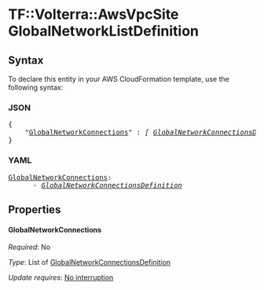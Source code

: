 # TF::Volterra::AwsVpcSite GlobalNetworkListDefinition

## Syntax

To declare this entity in your AWS CloudFormation template, use the following syntax:

### JSON

<pre>
{
    "<a href="#globalnetworkconnections" title="GlobalNetworkConnections">GlobalNetworkConnections</a>" : <i>[ <a href="globalnetworkconnectionsdefinition.md">GlobalNetworkConnectionsDefinition</a>, ... ]</i>
}
</pre>

### YAML

<pre>
<a href="#globalnetworkconnections" title="GlobalNetworkConnections">GlobalNetworkConnections</a>: <i>
      - <a href="globalnetworkconnectionsdefinition.md">GlobalNetworkConnectionsDefinition</a></i>
</pre>

## Properties

#### GlobalNetworkConnections

_Required_: No

_Type_: List of <a href="globalnetworkconnectionsdefinition.md">GlobalNetworkConnectionsDefinition</a>

_Update requires_: [No interruption](https://docs.aws.amazon.com/AWSCloudFormation/latest/UserGuide/using-cfn-updating-stacks-update-behaviors.html#update-no-interrupt)

